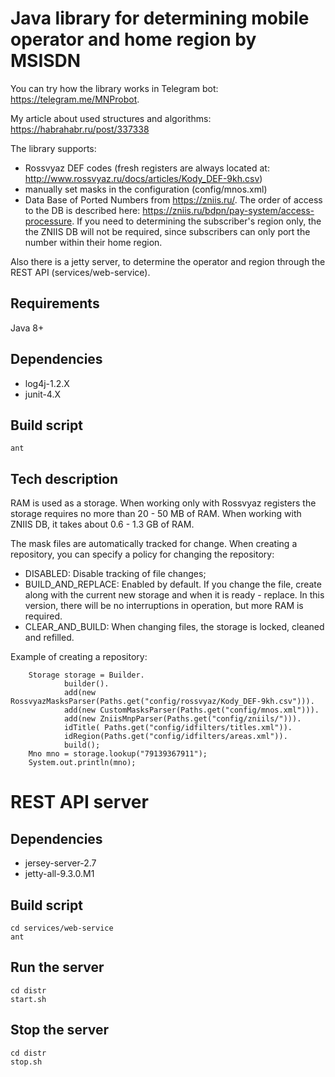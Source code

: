 # Java library for determining mobile operator and home region by MSISDN
You can try how the library works in Telegram bot: https://telegram.me/MNProbot.

My article about used structures and algorithms: https://habrahabr.ru/post/337338

The library supports:
* Rossvyaz DEF codes (fresh registers are always located at: http://www.rossvyaz.ru/docs/articles/Kody_DEF-9kh.csv)
* manually set masks in the configuration (config/mnos.xml)
* Data Base of Ported Numbers from https://zniis.ru/. The order of access to the DB is described here: https://zniis.ru/bdpn/pay-system/access-processure.
If you need to determining the subscriber's region only, the the ZNIIS DB will not be required, since subscribers can only port the number within their home region.

Also there is a jetty server, to determine the operator and region through the REST API (services/web-service).

## Requirements
Java 8+

## Dependencies
* log4j-1.2.X
* junit-4.X

## Build script
    ant

## Tech description

RAM is used as a storage.
When working only with Rossvyaz registers the storage requires no more than 20 - 50 MB of RAM.
When working with ZNIIS DB, it takes about 0.6 - 1.3 GB of RAM.

The mask files are automatically tracked for change.
When creating a repository, you can specify a policy for changing the repository:
* DISABLED: Disable tracking of file changes;
* BUILD_AND_REPLACE: Enabled by default. If you change the file, create along with the current new storage and when it is ready - replace. In this version, there will be no interruptions in operation, but more RAM is required.
* CLEAR_AND_BUILD: When changing files, the storage is locked, cleaned and refilled.

Example of creating a repository:

        Storage storage = Builder.
                builder().
                add(new RossvyazMasksParser(Paths.get("config/rossvyaz/Kody_DEF-9kh.csv"))).
                add(new CustomMasksParser(Paths.get("config/mnos.xml"))).
                add(new ZniisMnpParser(Paths.get("config/zniils/"))).
                idTitle( Paths.get("config/idfilters/titles.xml")).
                idRegion(Paths.get("config/idfilters/areas.xml")).
                build();
        Mno mno = storage.lookup("79139367911");
        System.out.println(mno);
        

# REST API server
## Dependencies
* jersey-server-2.7
* jetty-all-9.3.0.M1

## Build script
    cd services/web-service
    ant

## Run the server
    cd distr
    start.sh

## Stop the server
    cd distr
    stop.sh
